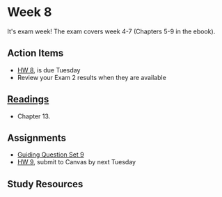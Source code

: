 # Week 8

It's exam week!  The exam covers week 4-7 (Chapters 5-9 in the ebook).  

## Action Items
* [HW 8](https://genchem.science.psu.edu/homework-8-houck), is due Tuesday
* Review your Exam 2 results when they are available


## [Readings](https://genchem.science.psu.edu)
* Chapter 13.


## Assignments

- [Guiding Question Set 9](https://psu.instructure.com/courses/1quizzes/3317754) 
- [HW 9](https://genchem.science.psu.edu/homework-9-houck), submit to Canvas by next Tuesday

## Study Resources








